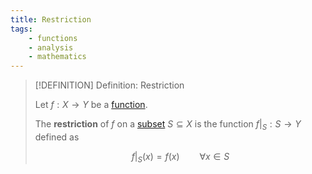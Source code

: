 ```yaml
---
title: Restriction
tags:
    - functions
    - analysis
    - mathematics
---
```


>[!DEFINITION] Definition: Restriction
>
>Let $f: X \to Y$ be a [function](Functions.md).
>
>The **restriction** of $f$ on a [subset](../../Set%20Theory/Sets.md) $S \subseteq X$ is the function $f\big|_S: S \to Y$ defined as
>
>$$
>f\big|_S (x) = f(x) \qquad \forall x \in S
>$$
>